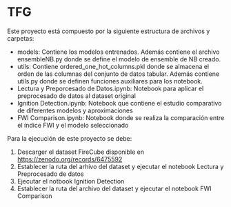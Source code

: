 # TFG
Este proyecto está compuesto por la siguiente estructura de archivos y carpetas:
- models: Contiene los modelos entrenados. Además contiene el archivo ensembleNB.py donde se define el modelo de ensemble de NB creado.
- utils: Contiene ordered_one_hot_columns.pkl donde se almacena el orden de las columnas del conjunto de datos tabular. Además contiene utils.py donde se definen funciones auxiliares para los notebook.
- Lectura y Preporcesado de Datos.ipynb: Notebook para aplicar el preprocesado de datos al dataset original
- Ignition Detection.ipynb: Notebook que contiene el estudio comparativo de diferentes modelos y aproximaciones
- FWI Comparison.ipynb: Notebook donde se realiza la comparación entre el índice FWI y el modelo seleccionado

Para la ejecución de este proyecto se debe:
1. Descarger el dataset FireCube disponible en https://zenodo.org/records/6475592
2. Establecer la ruta del arhivo del dataset y ejecutar el notebook Lectura y Preprocesado de datos
3. Ejecutar el notbook Ignition Detection
4. Establecer la ruta del archivo del dataset y ejecutar el notebook FWI Comparison
